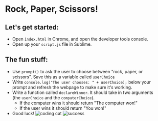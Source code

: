 # Rock, Paper, Scissors!

## Let's get started:
* Open `index.html` in Chrome, and open the developer tools console.
* Open up your `script.js` file in Sublime.

## The fun stuff:
* Use `prompt()` to ask the user to choose between "rock, paper, or scissors". Save this as a variable called `userChoice`
* Write `console.log("The user chooses: " + userChoice);` below your prompt and refresh the webpage to make sure it's working.
* Write a function called `declareWinner`. It should take in two arguments (the `userChoice` and the `computerChoice`). 
  * If the computer wins it should return "The computer won!"
  * If the user wins it should return "You won!"
* Good luck!
![coding cat](https://media.giphy.com/media/JIX9t2j0ZTN9S/giphy.gif)
![success](https://media.giphy.com/media/102h4wsmCG2s12/giphy.gif)